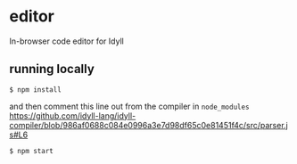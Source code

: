 # editor
In-browser code editor for Idyll


## running locally

```
$ npm install
```
and then comment this line out from the compiler in `node_modules` https://github.com/idyll-lang/idyll-compiler/blob/986af0688c084e0996a3e7d98df65c0e81451f4c/src/parser.js#L6

```
$ npm start
```
